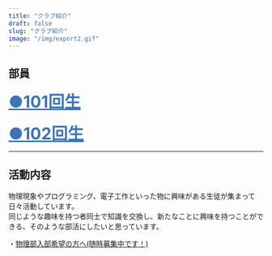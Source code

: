 ```yaml
---
title: "クラブ紹介"
draft: false
slug: "クラブ紹介"
image: "/img/export2.gif"
---
```



## 部員
<!-- ここから -->
<div onclick="obj=document.getElementById('open').style; obj.display=(obj.display=='none')?'block':'none';">
<a style="cursor:pointer;"><font size="6" color=#3b75b7><u><b>●101回生</b></u></font></a>
</div>
<div id="open" style="display:none;clear:both;">

<font size="6"><b>-正部員−</b></font>
<h3><b>'30年度部長 H﨑<br></b></h3>
<font size="4"><b>このホームページの共同制作者。Python、iPhoneアプリ開発、電子工作、Arduino、人工知能、自作PC、それからギターにも手を出して、自分でも何がしたいのか分からなくなっている人。<br><br></b></font>

<h3><b>'30年度副部長 S.H.<br></b></h3>
<font size="4"><b>同じくこのホームページの共同制作者。中学校の時は物理部部長。名字が一文字なだけに一人だけイニシャルになってしまった。Unityとかモデリングとかできるらしい。<br><br></b></font>

<h3><b>Y本（Y氏）<br></b></h3>
<font size="4"><b>THE 物理部員。物理部といえばY氏。Y氏といえば物理部。3Dモデリングの専門家。<br><br></b></font>

<h3><b>T中<br></b></h3>
<font size="4"><b>H﨑のお友達だから、物理部室で自習したいからというだけで入部した人。音展で何か作ってくれるらしいけど、詳細不明。<br><br></b></font>

<h3><b>O川<br></b></h3>
<font size="4"><b>実名隠すつもりが、もはや名前がバレてしまっている。<br><br><br></b></font>

<font size="6"><b>-準部員-</b></font>

<h3><b>O川(レオン)<br></b></h3>
<font size="4"><b>物理部の自習担当。物理部という素晴らしい自習環境(ｵｲ)を気に入ってしまったようだ。<br><br></b></font>

<h3><b>S木<br></b></h3>
<font size="4"><b>数学とディープラーニングの専門家。東工大の過去問が彼のバイブル？？<br><br></b></font>

<h3><b>I井<br></b></h3>
<font size="4"><b><span style="text-decoration: line-through;">ミリタリーオタク</span>。三度の飯よりロシアンタイムズ<br><br></b></font>

<h3><b>O野<br></b></h3>
<font size="4"><b>艦これ専科<br><br></b></font>

<h3><b>N尾<br></b></h3>
<font size="4"><b>部長と同じバンドのピアノ担当。グリー部の後、物理部にひょっこりはん<br><br></b></font>

<h3><b>K本<br></b></h3>
<font size="4"><b>PCジサッカー。i7-8086Kの応募に三時間を費やす<br><br></b></font>


</div>
<!-- ここまでで１かたまり -->
<br>
<!-- ここから -->
<div onclick="obj=document.getElementById('open2').style; obj.display=(obj.display=='none')?'block':'none';">
<a style="cursor:pointer;"><font size="6" color=#3b75b7><u><b>●102回生</b></u></font></a>
</div>
<div id="open2" style="display:none;clear:both;">

<h3><b>部員求む！</b></h3>

</div>
<!-- ここまでで１かたまり -->


<hr/>

## 活動内容
物理現象やプログラミング、電子工作といった物に興味がある生徒が集まって日々活動しています。  
同じような趣味を持つ者同士で知識を交換し、新たなことに興味を持つことができる、そのような部活にしたいと思っています。  

・[物理部入部希望の方へ(随時募集中です！)](/pdf/keizi.pdf)
